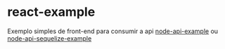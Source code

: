 # react-example

Exemplo simples de front-end para consumir a api [node-api-example](https://github.com/iagocolodetti/node-api-example "https://github.com/iagocolodetti/node-api-example") ou [node-api-sequelize-example](https://github.com/iagocolodetti/node-api-sequelize-example "https://github.com/iagocolodetti/node-api-sequelize-example")